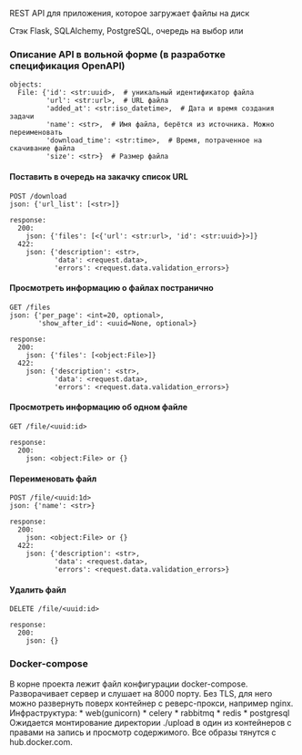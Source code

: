 REST API для приложения, которое загружает файлы на диск

Стэк
Flask, SQLAlchemy, PostgreSQL, очередь на выбор или

### Описание API в вольной форме (в разработке спецификация OpenAPI)

```
objects:
  File: {'id': <str:uuid>,  # уникальный идентификатор файла
         'url': <str:url>,  # URL файла
         'added_at': <str:iso_datetime>,  # Дата и время создания задачи
         'name': <str>,  # Имя файла, берётся из источника. Можно переименовать
         'download_time': <str:time>,  # Время, потраченное на скачивание файла
         'size': <str>}  # Размер файла
```

#### Поставить в очередь на закачку список URL
```
POST /download
json: {'url_list': [<str>]}

response:
  200:
    json: {'files': [<{'url': <str:url>, 'id': <str:uuid>}>]}
  422:
    json: {'description': <str>,
           'data': <request.data>,
           'errors': <request.data.validation_errors>}
```

#### Просмотреть информацию о файлах постранично
```
GET /files
json: {'per_page': <int=20, optional>,
       'show_after_id': <uuid=None, optional>}

response:
  200:
    json: {'files': [<object:File>]}
  422:
    json: {'description': <str>,
           'data': <request.data>,
           'errors': <request.data.validation_errors>}
```

#### Просмотреть информацию об одном файле
```
GET /file/<uuid:id>

response:
  200:
    json: <object:File> or {}
```

#### Переименовать файл
```
POST /file/<uuid:1d>
json: {'name': <str>}

response:
  200:
    json: <object:File> or {}
  422:
    json: {'description': <str>,
           'data': <request.data>,
           'errors': <request.data.validation_errors>}
```

#### Удалить файл
```
DELETE /file/<uuid:id>

response:
  200:
    json: {}
```


### Docker-compose
В корне проекта лежит файл конфигурации docker-compose. Разворачивает сервер и слушает на 8000 порту. Без TLS, для него можно развернуть поверх контейнер с реверс-прокси, например nginx.
Инфраструктура:
    * web(gunicorn)
    * celery
    * rabbitmq
    * redis
    * postgresql
Ожидается монтирование директории ./upload в один из контейнеров с правами на запись и просмотр содержимого.
Все образы тянутся с hub.docker.com.
